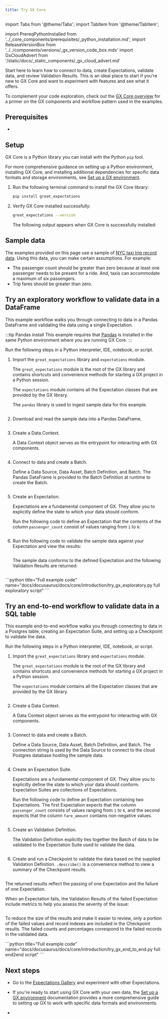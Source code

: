 ```yaml
---
title: Try GX Core
---
```

import Tabs from '@theme/Tabs';
import TabItem from '@theme/TabItem';

import PrereqPythonInstalled from '../_core_components/prerequisites/_python_installation.md';
import ReleaseVersionBox from '../../components/versions/_gx_version_code_box.mdx'
import GxCloudAdvert from '/static/docs/_static_components/_gx_cloud_advert.md'

Start here to learn how to connect to data, create Expectations, validate data, and review Validation Results. This is an ideal place to start if you're new to GX Core and want to experiment with features and see what it offers.

To complement your code exploration, check out the [GX Core overview](/core/introduction/gx_overview.md) for a primer on the GX components and workflow pattern used in the examples.

## Prerequisites

- <PrereqPythonInstalled/>

## Setup

GX Core is a Python library you can install with the Python `pip` tool.

For more comprehensive guidance on setting up a Python environment, installing GX Core, and installing additional dependencies for specific data formats and storage environments, see [Set up a GX environment](/core/installation_and_setup/install_gx.md).

1. Run the following terminal command to install the GX Core library:

   ```bash title="Terminal input"
   pip install great_expectations
   ```

2. Verify GX Core installed successfully:

   ```bash title="Terminal input"
   great_expectations --version
   ```

   The following output appears when GX Core is successfully installed:

   <ReleaseVersionBox/>


## Sample data
The examples provided on this page use a sample of [NYC taxi trip record data](https://www.nyc.gov/site/tlc/about/tlc-trip-record-data.page). Using this data, you can make certain assumptions. For example:
* The passenger count should be greater than zero because at least one passenger needs to be present for a ride. And, taxis can accommodate a maximum of six passengers.
* Trip fares should be greater than zero.

## Try an exploratory workflow to validate data in a DataFrame
This example workflow walks you through connecting to data in a Pandas DataFrame and validating the data using a single Expectation.

:::tip Pandas install
This example requires that [Pandas](https://pandas.pydata.org/) is installed in the same Python environment where you are running GX Core.
:::

<Tabs>

<TabItem value="exploratory_walkthrough" label="Walkthrough">

Run the following steps in a Python interpreter, IDE, notebook, or script.

1. Import the `great_expectations` library and `expectations` module.

   The `great_expectations` module is the root of the GX library and contains shortcuts and convenience methods for starting a GX project in a Python session.

   The `expectations` module contains all the Expectation classes that are provided by the GX library.

   The `pandas` library is used to ingest sample data for this example.

   ```python title="Python input" name="docs/docusaurus/docs/core/introduction/try_gx_exploratory.py import gx library"
   ```

2. Download and read the sample data into a Pandas DataFrame.

   ```python title="Python input" name="docs/docusaurus/docs/core/introduction/try_gx_exploratory.py import sample data"
   ```

3. Create a Data Context.

   A Data Context object serves as the entrypoint for interacting with GX components.

   ```python title="Python input" name="docs/docusaurus/docs/core/introduction/try_gx_exploratory.py create data context"
   ```

4. Connect to data and create a Batch.

   Define a Data Source, Data Asset, Batch Definition, and Batch. The Pandas DataFrame is provided to the Batch Definition at runtime to create the Batch.

   ```python title="Python input" name="docs/docusaurus/docs/core/introduction/try_gx_exploratory.py connect to data and get batch"
   ```

5. Create an Expectation.

   Expectations are a fundamental component of GX.  They allow you to explicitly define the state to which your data should conform.

   Run the following code to define an Expectation that the contents of the column `passenger_count` consist of values ranging from `1` to `6`:

   ```python title="Python input" name="docs/docusaurus/docs/core/introduction/try_gx_exploratory.py create expectation"
   ```

6. Run the following code to validate the sample data against your Expectation and view the results:

   ```python title="Python input" name="docs/docusaurus/docs/core/introduction/try_gx_exploratory.py validate batch"
   ```

   The sample data conforms to the defined Expectation and the following Validation Results are returned:

   ```python title="Python output" name="docs/docusaurus/docs/core/introduction/try_gx_exploratory.py passing output"
   ```

</TabItem>

<TabItem value="exploratory_full_example" label="Full example code">
```python title="Full example code" name="docs/docusaurus/docs/core/introduction/try_gx_exploratory.py full exploratory script"
```

</TabItem>

</Tabs>

## Try an end-to-end workflow to validate data in a SQL table
This example end-to-end workflow walks you through connecting to data in a Postgres table, creating an Expectation Suite, and setting up a Checkpoint to validate the data.

<Tabs>

<TabItem value="end2end_walkthrough" label="Walkthrough">

Run the following steps in a Python interpreter, IDE, notebook, or script.

1. Import the `great_expectations` library and `expectations` module.

   The `great_expectations` module is the root of the GX library and contains shortcuts and convenience methods for starting a GX project in a Python session.

   The `expectations` module contains all the Expectation classes that are provided by the GX library.

   ```python title="Python input" name="docs/docusaurus/docs/core/introduction/try_gx_end_to_end.py import gx library"
   ```

2. Create a Data Context.

   A Data Context object serves as the entrypoint for interacting with GX components.

   ```python title="Python input" name="docs/docusaurus/docs/core/introduction/try_gx_end_to_end.py create data context"
   ```

3. Connect to data and create a Batch.

   Define a Data Source, Data Asset, Batch Definition, and Batch. The connection string is used by the Data Source to connect to the cloud Postgres database hosting the sample data.

   ```python title="Python input" name="docs/docusaurus/docs/core/introduction/try_gx_end_to_end.py connect to data and get batch"
   ```

4. Create an Expectation Suite.

   Expectations are a fundamental component of GX.  They allow you to explicitly define the state to which your data should conform. Expectation Suites are collections of Expectations.

   Run the following code to define an Expectation containing two Expectations. The first Expectation expects that the column `passenger_count` consists of values ranging from `1` to `6`, and the second expects that the column `fare_amount` contains non-negative values.

   ```python title="Python input" name="docs/docusaurus/docs/core/introduction/try_gx_end_to_end.py create expectation suite"
   ```

5. Create an Validation Definition.

   The Validation Definition explicitly ties together the Batch of data to be validated to the Expectation Suite used to validate the data.

   ```python title="Python input" name="docs/docusaurus/docs/core/introduction/try_gx_end_to_end.py create validation definition"
   ```

6. Create and run a Checkpoint to validate the data based on the supplied Validation Definition. `.describe()` is a convenience method to view a summary of the Checkpoint results.

   ```python title="Python input" name="docs/docusaurus/docs/core/introduction/try_gx_end_to_end.py create and run checkpoint"
   ```

The returned results reflect the passing of one Expectation and the failure of one Expectation.

When an Expectation fails, the Validation Results of the failed Expectation include metrics to help you assess the severity of the issue:

   ```python title="Python input" name="docs/docusaurus/docs/core/introduction/try_gx_end_to_end.py checkpoint result"
   ```

To reduce the size of the results and make it easier to review, only a portion of the failed values and record indexes are included in the Checkpoint results. The failed counts and percentages correspond to the failed records in the validated data.

</TabItem>

<TabItem value="end2end_full_example" label="Full example code">
```python title="Full example code" name="docs/docusaurus/docs/core/introduction/try_gx_end_to_end.py full end2end script"
```
</TabItem>
</Tabs>


## Next steps

- Go to the [Expectations Gallery](https://greatexpectations.io/expectations) and experiment with other Expectations.

- If you're ready to start using GX Core with your own data, the [Set up a GX environment](/core/installation_and_setup/install_gx.md) documentation provides a more comprehensive guide to setting up GX to work with specific data formats and environments.

- <GxCloudAdvert/>